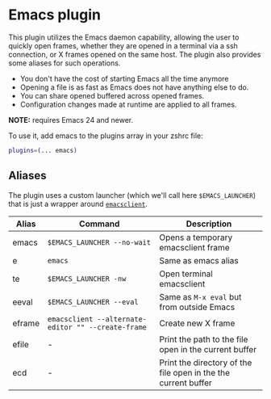 # Emacs plugin

This plugin utilizes the Emacs daemon capability, allowing the user to quickly
open frames, whether they are opened in a terminal via a ssh connection, or X
frames opened on the same host. The plugin also provides some aliases for such
operations.

-   You don't have the cost of starting Emacs all the time anymore
-   Opening a file is as fast as Emacs does not have anything else to do.
-   You can share opened buffered across opened frames.
-   Configuration changes made at runtime are applied to all frames.

**NOTE:** requires Emacs 24 and newer.

To use it, add emacs to the plugins array in your zshrc file:

```zsh
plugins=(... emacs)
```

## Aliases

The plugin uses a custom launcher (which we'll call here `$EMACS_LAUNCHER`) that
is just a wrapper around
[`emacsclient`](https://www.emacswiki.org/emacs/EmacsClient).

| Alias  | Command                                            | Description                                                    |
| ------ | -------------------------------------------------- | -------------------------------------------------------------- |
| emacs  | `$EMACS_LAUNCHER --no-wait`                        | Opens a temporary emacsclient frame                            |
| e      | `emacs`                                            | Same as emacs alias                                            |
| te     | `$EMACS_LAUNCHER -nw`                              | Open terminal emacsclient                                      |
| eeval  | `$EMACS_LAUNCHER --eval`                           | Same as `M-x eval` but from outside Emacs                      |
| eframe | `emacsclient --alternate-editor "" --create-frame` | Create new X frame                                             |
| efile  | -                                                  | Print the path to the file open in the current buffer          |
| ecd    | -                                                  | Print the directory of the file open in the the current buffer |
